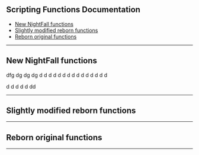 
## Scripting Functions Documentation

 - [New NightFall functions](#New%20NightFall%20functions)
 - [Slightly modified reborn functions](#Slightly%20modified%20reborn%20functions)
 - [Reborn original functions](#Reborn%20original%20functions)
---
## New NightFall functions





dfg
dg
dg
dg
d
d
d
d
d
d
d
d
d
d
d
d
d
d
d

d
d
d
d
d
dd

---

## Slightly modified reborn functions
---

## Reborn original functions
---
